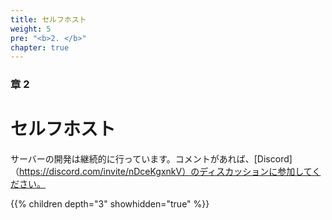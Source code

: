 ```yaml
---
title: セルフホスト
weight: 5
pre: "<b>2. </b>"
chapter: true
---
```


### 章 2

# セルフホスト

サーバーの開発は継続的に行っています。コメントがあれば、[Discord]（https://discord.com/invite/nDceKgxnkV）のディスカッションに参加してください。

{{% children depth="3" showhidden="true" %}}